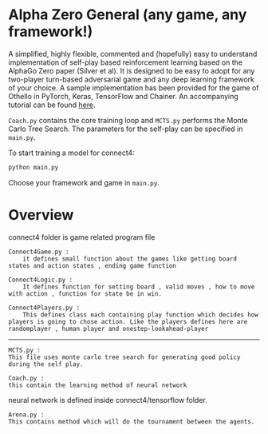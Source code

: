 # Alpha Zero General (any game, any framework!)

A simplified, highly flexible, commented and (hopefully) easy to understand implementation of self-play based reinforcement learning based on the AlphaGo Zero paper (Silver et al). It is designed to be easy to adopt for any two-player turn-based adversarial game and any deep learning framework of your choice. A sample implementation has been provided for the game of Othello in PyTorch, Keras, TensorFlow and Chainer. An accompanying tutorial can be found [here](http://web.stanford.edu/~surag/posts/alphazero.html).

```Coach.py``` contains the core training loop and ```MCTS.py``` performs the Monte Carlo Tree Search. The parameters for the self-play can be specified in ```main.py```.

To start training a model for connect4:
```bash
python main.py
```
Choose your framework and game in ```main.py```.

# Overview
connect4 folder is game related program file
	
	Connect4Game.py :
		it defines small function about the games like getting board states and action states , ending game function
	
	Connect4Logic.py :
		It defines function for setting board , valid moves , how to move with action , function for state be in win.

	Connect4Players.py :
		This defines class each containing play function which decides how players is going to chose action. Like the players defines here are randomplayer , human player and onestep-lookahead-player



------------------------------------------------------------------
	MCTS.py :
	This file uses monte carlo tree search for generating good policy during the self play.

	Coach.py :
	this contain the learning method of neural network 

neural network is defined inside connect4/tensorflow folder.

	Arena.py :
	This contains method which will do the tournament between the agents.
